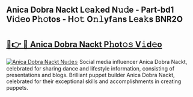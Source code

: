 ## Anica Dobra Nackt L𝚎a𝚔ed N𝚞𝚍e - Part-bd1 Vi𝚍𝚎o P𝚑𝚘tos - H𝚘𝚝 O𝚗𝚕yf𝚊ns L𝚎a𝚔s BNR2O

# <h2><a href="http://kfaitrb.oniu.top/?m=Anica+Dobra+Nackt">🔗👉 🔴 Anica Dobra Nackt P𝚑ot𝚘𝚜 V𝚒d𝚎o</a></h2>

[![Anica Dobra Nackt Nu𝚍e𝚜](https://i.imgur.com/0qMVB7G.gif)](http://kfaitrb.oniu.top/?m=Anica+Dobra+Nackt)
Social media influencer Anica Dobra Nackt, celebrated for sharing dance and lifestyle information, consisting of presentations and blogs. Brilliant puppet builder Anica Dobra Nackt, celebrated for their exceptional skills and accomplishments in creating puppets.  
